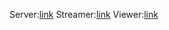 Server:[link](wss://liveserver-5qol.onrender.com)
Streamer:[link](https://server-q2pu.onrender.com)
Viewer:[link](https://wt-emsk.onrender.com)
